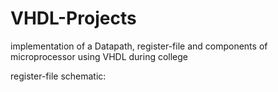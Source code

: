# VHDL-Projects
implementation of a Datapath, register-file and components of microprocessor using VHDL during college


register-file schematic:
